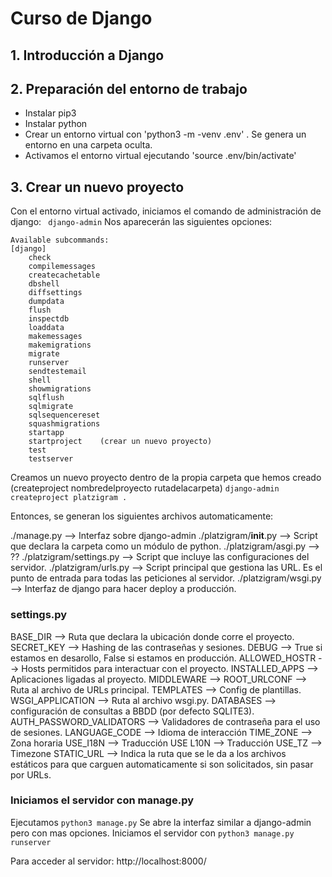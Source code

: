 # Curso de Django

## 1. Introducción a Django


## 2. Preparación del entorno de trabajo

* Instalar pip3
* Instalar python
* Crear un entorno virtual con 'python3 -m -venv .env' . Se genera un entorno en una carpeta oculta.
* Activamos el entorno virtual ejecutando 'source .env/bin/activate'

## 3. Crear un nuevo proyecto

Con el entorno virtual activado, iniciamos el comando de administración de django:
``` django-admin```
Nos aparecerán las siguientes opciones:
```
Available subcommands:
[django]
    check
    compilemessages
    createcachetable
    dbshell
    diffsettings
    dumpdata
    flush
    inspectdb
    loaddata
    makemessages
    makemigrations
    migrate
    runserver
    sendtestemail
    shell
    showmigrations
    sqlflush
    sqlmigrate
    sqlsequencereset
    squashmigrations
    startapp
    startproject    (crear un nuevo proyecto)
    test
    testserver

```
Creamos un nuevo proyecto dentro de la propia carpeta que hemos creado (createproject nombredelproyecto rutadelacarpeta)
```django-admin createproject platzigram . ```

Entonces, se generan los siguientes archivos automaticamente:

./manage.py --> Interfaz sobre django-admin
./platzigram/__init__.py  --> Script que declara la carpeta como un módulo de python.
./platzigram/asgi.py      --> ??
./platzigram/settings.py  --> Script que incluye las configuraciones del servidor.
./platzigram/urls.py      --> Script principal que gestiona las URL. Es el punto de entrada para todas las peticiones al servidor.
./platzigram/wsgi.py      --> Interfaz de django para hacer deploy a producción.


### settings.py
BASE_DIR --> Ruta que declara la ubicación donde corre el proyecto.
SECRET_KEY --> Hashing de las contraseñas y sesiones.
DEBUG --> True si estamos en desarollo, False si estamos en producción.
ALLOWED_HOSTR --> Hosts permitidos para interactuar con el proyecto.
INSTALLED_APPS --> Aplicaciones ligadas al proyecto.
MIDDLEWARE --> 
ROOT_URLCONF --> Ruta al archivo de URLs principal.
TEMPLATES --> Config de plantillas.
WSGI_APPLICATION --> Ruta al archivo wsgi.py.
DATABASES --> configuración de consultas a BBDD (por defecto SQLITE3).
AUTH_PASSWORD_VALIDATORS --> Validadores de contraseña para el uso de sesiones.
LANGUAGE_CODE --> Idioma de interacción
TIME_ZONE --> Zona horaria
USE_I18N --> Traducción
USE L10N --> Traducción
USE_TZ --> Timezone
STATIC_URL --> Indica la ruta que se le da a los archivos estáticos para que carguen automaticamente si son solicitados, sin pasar por URLs.

### Iniciamos el servidor con manage.py
Ejecutamos ```python3 manage.py```
Se abre la interfaz similar a django-admin pero con mas opciones.
Iniciamos el servidor con ```python3 manage.py runserver```

Para acceder al servidor: http://localhost:8000/
